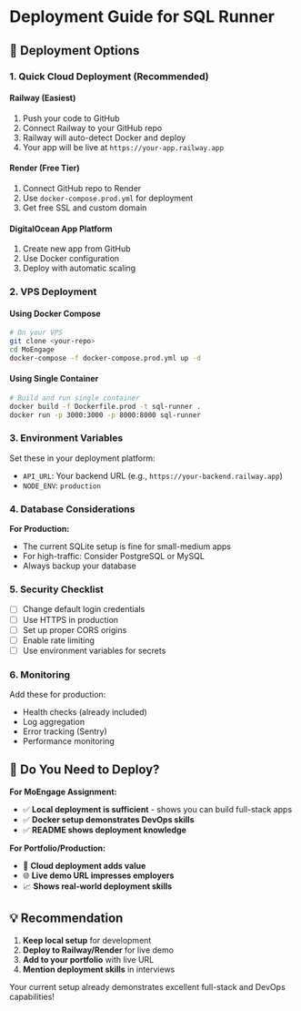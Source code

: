 # Deployment Guide for SQL Runner

## 🚀 Deployment Options

### **1. Quick Cloud Deployment (Recommended)**

#### **Railway (Easiest)**
1. Push your code to GitHub
2. Connect Railway to your GitHub repo
3. Railway will auto-detect Docker and deploy
4. Your app will be live at `https://your-app.railway.app`

#### **Render (Free Tier)**
1. Connect GitHub repo to Render
2. Use `docker-compose.prod.yml` for deployment
3. Get free SSL and custom domain

#### **DigitalOcean App Platform**
1. Create new app from GitHub
2. Use Docker configuration
3. Deploy with automatic scaling

### **2. VPS Deployment**

#### **Using Docker Compose**
```bash
# On your VPS
git clone <your-repo>
cd MoEngage
docker-compose -f docker-compose.prod.yml up -d
```

#### **Using Single Container**
```bash
# Build and run single container
docker build -f Dockerfile.prod -t sql-runner .
docker run -p 3000:3000 -p 8000:8000 sql-runner
```

### **3. Environment Variables**

Set these in your deployment platform:
- `API_URL`: Your backend URL (e.g., `https://your-backend.railway.app`)
- `NODE_ENV`: `production`

### **4. Database Considerations**

**For Production:**
- The current SQLite setup is fine for small-medium apps
- For high-traffic: Consider PostgreSQL or MySQL
- Always backup your database

### **5. Security Checklist**

- [ ] Change default login credentials
- [ ] Use HTTPS in production
- [ ] Set up proper CORS origins
- [ ] Enable rate limiting
- [ ] Use environment variables for secrets

### **6. Monitoring**

Add these for production:
- Health checks (already included)
- Log aggregation
- Error tracking (Sentry)
- Performance monitoring

## 🎯 **Do You Need to Deploy?**

**For MoEngage Assignment:**
- ✅ **Local deployment is sufficient** - shows you can build full-stack apps
- ✅ **Docker setup demonstrates DevOps skills**
- ✅ **README shows deployment knowledge**

**For Portfolio/Production:**
- 🚀 **Cloud deployment adds value**
- 🌐 **Live demo URL impresses employers**
- 📈 **Shows real-world deployment skills**

## 💡 **Recommendation**

1. **Keep local setup** for development
2. **Deploy to Railway/Render** for live demo
3. **Add to your portfolio** with live URL
4. **Mention deployment skills** in interviews

Your current setup already demonstrates excellent full-stack and DevOps capabilities!
